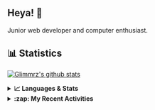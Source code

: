 ## Heya! 👋

Junior web developer and computer enthusiast.

## 📊 Statistics

[![Glimmrz's github stats](https://github-readme-stats.vercel.app/api?username=glimmrz&theme=dark&count_private=true)](https://github.com/anuraghazra/github-readme-stats)

<details>
  <summary><strong>📈 Languages & Stats</strong></summary>
  <img src="https://github-readme-stats.vercel.app/api?username=bunningss&show_icons=true&theme=dark&hide_border=true"
       alt="Tayef's GitHub stats" />
  <img src="https://github-readme-stats.vercel.app/api/top-langs/?username=bunningss&show_icons=true&theme=dark&hide_border=true&layout=compact&langs_count=10"
       alt="Tayef's Top GitHub Languages" />
</details>

<details>
<summary><strong> :zap: My Recent Activities </strong></summary>

<!-- ACTIVITY-LIST:START -->
- [glimmrz pushed to master in glimmrz/borobasket](https://github.com/glimmrz/borobasket/compare/1160c952ce...cad4c5a391)
- [glimmrz pushed to master in glimmrz/borobasket](https://github.com/glimmrz/borobasket/compare/c234a832e8...1160c952ce)
- [glimmrz pushed to master in glimmrz/borobasket](https://github.com/glimmrz/borobasket/compare/c8e23c91bd...c234a832e8)
- [glimmrz pushed to master in glimmrz/borobasket](https://github.com/glimmrz/borobasket/compare/58b0bafb1e...c8e23c91bd)
- [glimmrz pushed to master in glimmrz/borobasket](https://github.com/glimmrz/borobasket/compare/2a9236512a...58b0bafb1e)
<!-- ACTIVITY-LIST:END -->

</details>
